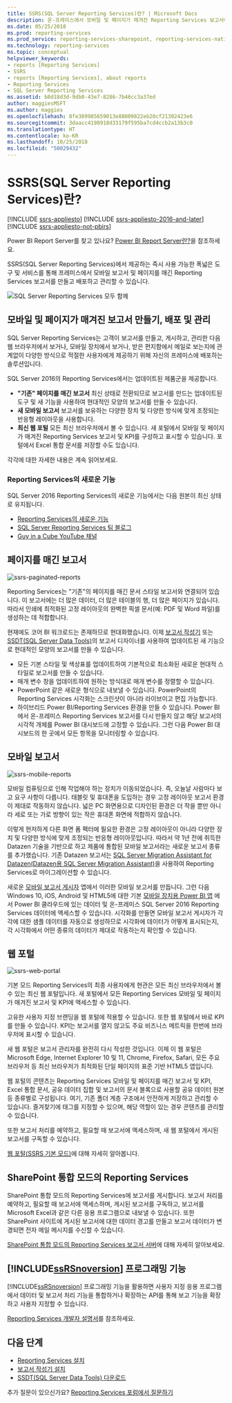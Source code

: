 ```yaml
---
title: SSRS(SQL Server Reporting Services)란? | Microsoft Docs
description: 온-프레미스에서 모바일 및 페이지가 매겨진 Reporting Services 보고서에 대한 도구 및 서비스에 대해 알아봅니다.
ms.date: 05/25/2018
ms.prod: reporting-services
ms.prod_service: reporting-services-sharepoint, reporting-services-native
ms.technology: reporting-services
ms.topic: conceptual
helpviewer_keywords:
- reports [Reporting Services]
- SSRS
- reports [Reporting Services], about reports
- Reporting Services
- SQL Server Reporting Services
ms.assetid: b8d18d3d-9db0-43e7-8286-7b46cc3a37ed
author: maggiesMSFT
ms.author: maggies
ms.openlocfilehash: 8fe389985659013e88009822eb20cf21302423e6
ms.sourcegitcommit: 3daacc4198918d33179f595ba7cd4ccb2a13b3c0
ms.translationtype: HT
ms.contentlocale: ko-KR
ms.lasthandoff: 10/25/2018
ms.locfileid: "50029432"
---
```

# <a name="what-is-sql-server-reporting-services-ssrs"></a>SSRS(SQL Server Reporting Services)란?

[!INCLUDE [ssrs-appliesto](../includes/ssrs-appliesto.md)] [!INCLUDE [ssrs-appliesto-2016-and-later](../includes/ssrs-appliesto-2016-and-later.md)] [!INCLUDE [ssrs-appliesto-not-pbirs](../includes/ssrs-appliesto-not-pbirs.md)]

Power BI Report Server를 찾고 있나요? [Power BI Report Server란?](https://docs.microsoft.com/power-bi/report-server/get-started)을 참조하세요.

SSRS(SQL Server Reporting Services)에서 제공하는 즉시 사용 가능한 폭넓은 도구 및 서비스를 통해 프레미스에서 모바일 보고서 및 페이지를 매긴 Reporting Services 보고서를 만들고 배포하고 관리할 수 있습니다.

![SQL Server Reporting Services 모두 함께](../reporting-services/media/ss-reporting-services-all-together.png "SQL Server Reporting Services 모두 함께")

## <a name="create-deploy-and-manage-mobile-and-paginated-reports"></a>모바일 및 페이지가 매겨진 보고서 만들기, 배포 및 관리

SQL Server Reporting Services는 고객이 보고서를 만들고, 게시하고, 관리한 다음 웹 브라우저에서 보거나, 모바일 장치에서 보거나, 받은 편지함에서 메일로 보는지에 관계없이 다양한 방식으로 적절한 사용자에게 제공하기 위해 자신의 프레미스에 배포하는 솔루션입니다.

SQL Server 2016의 Reporting Services에서는 업데이트된 제품군을 제공합니다.

* **"기존" 페이지를 매긴 보고서** 최신 상태로 전환되므로 보고서를 만드는 업데이트된 도구 및 새 기능을 사용하여 현대적인 모양의 보고서를 만들 수 있습니다.
* **새 모바일 보고서** 보고서를 보유하는 다양한 장치 및 다양한 방식에 맞게 조정되는 반응형 레이아웃을 사용합니다.
* **최신 웹 포털** 모든 최신 브라우저에서 볼 수 있습니다. 새 포털에서 모바일 및 페이지가 매겨진 Reporting Services 보고서 및 KPI를 구성하고 표시할 수 있습니다. 포털에서 Excel 통합 문서를 저장할 수도 있습니다.

각각에 대한 자세한 내용은 계속 읽어보세요.

### <a name="whats-new-in-reporting-services"></a>Reporting Services의 새로운 기능

SQL Server 2016 Reporting Services의 새로운 기능에서는 다음 원본이 최신 상태로 유지됩니다.

* [Reporting Services의 새로운 기능](../reporting-services/what-s-new-in-sql-server-reporting-services-ssrs.md)
* [SQL Server Reporting Services 팀 블로그](https://blogs.msdn.microsoft.com/sqlrsteamblog/)
* [Guy in a Cube YouTube 채널](https://www.youtube.com/channel/UCFp1vaKzpfvoGai0vE5VJ0w)

## <a name="paginated-reports"></a>페이지를 매긴 보고서

![ssrs-paginated-reports](../reporting-services/media/ssrs-paginated-reports.png)

Reporting Services는 "기존"의 페이지를 매긴 문서 스타일 보고서와 연결되어 있습니다. 이 보고서에는 더 많은 데이터, 더 많은 테이블의 행, 더 많은 페이지가 있습니다. 따라서 인쇄에 최적화된 고정 레이아웃의 완벽한 픽셀 문서(예: PDF 및 Word 파일)를 생성하는 데 적합합니다.

현재에도 코어 BI 워크로드는 존재하므로 현대화했습니다. 이제 [보고서 작성기](../reporting-services/report-builder/report-builder-in-sql-server-2016.md) 또는 [SSDT(SQL Server Data Tools)](../reporting-services/tools/reporting-services-in-sql-server-data-tools-ssdt.md)의 보고서 디자이너를 사용하여 업데이트된 새 기능으로 현대적인 모양의 보고서를 만들 수 있습니다.

* 모든 기본 스타일 및 색상표를 업데이트하여 기본적으로 최소화된 새로운 현대적 스타일로 보고서를 만들 수 있습니다.
* 매개 변수 창을 업데이트하여 원하는 방식대로 매개 변수를 정렬할 수 있습니다.
* PowerPoint 같은 새로운 형식으로 내보낼 수 있습니다. PowerPoint의 Reporting Services 시각화는 스크린샷이 아니라 라이브이고 편집 가능합니다.
* 하이브리드 Power BI/Reporting Services 환경을 만들 수 있습니다. Power BI에서 온-프레미스 Reporting Services 보고서를 다시 만들지 않고 해당 보고서의 시각적 개체를 Power BI 대시보드에 고정할 수 있습니다. 그런 다음 Power BI 대시보드의 한 곳에서 모든 항목을 모니터링할 수 있습니다.

## <a name="mobile-reports"></a>모바일 보고서

![ssrs-mobile-reports](../reporting-services/media/ssrs-mobile-reports.png)

모바일 컴퓨팅으로 인해 작업해야 하는 장치가 이동되었습니다. 즉, 오늘날 사람마다 보고 요구 사항이 다릅니다. 태블릿 및 휴대폰을 도입하는 경우 고정 레이아웃 보고서 환경이 제대로 작동하지 않습니다. 넓은 PC 화면용으로 디자인된 환경은 더 작을 뿐만 아니라 세로 또는 가로 방향이 있는 작은 휴대폰 화면에 적합하지 않습니다.

이렇게 현저하게 다른 화면 폼 팩터에 필요한 환경은 고정 레이아웃이 아니라 다양한 장치 및 다양한 방식에 맞게 조정되는 반응형 레이아웃입니다. 따라서 약 1년 전에 취득한 Datazen 기술을 기반으로 하고 제품에 통합된 모바일 보고서라는 새로운 보고서 종류를 추가했습니다. 기존 Datazen 보고서는 [SQL Server Migration Assistant for Datazen(Datazen용 SQL Server Migration Assistant)](https://www.microsoft.com/download/details.aspx?id=53128)을 사용하여 Reporting Services로 마이그레이션할 수 있습니다. 

새로운 [모바일 보고서 게시자](../reporting-services/mobile-reports/create-mobile-reports-with-sql-server-mobile-report-publisher.md) 앱에서 이러한 모바일 보고서를 만듭니다. 그런 다음 Windows 10, iOS, Android 및 HTML5에 대한 기본 [모바일 장치용 Power BI 앱](https://powerbi.microsoft.com/documentation/powerbi-power-bi-apps-for-mobile-devices/) 에서 Power BI 클라우드에 있는 데이터 및 온-프레미스 SQL Server 2016 Reporting Services 데이터에 액세스할 수 있습니다. 시각화를 만들면 모바일 보고서 게시자가 각각에 대한 샘플 데이터를 자동으로 생성하므로 시각화에 데이터가 어떻게 표시되는지, 각 시각화에서 어떤 종류의 데이터가 제대로 작동하는지 확인할 수 있습니다.

## <a name="web-portal"></a>웹 포털

![ssrs-web-portal](../reporting-services/media/ssrs-web-portal.png)

기본 모드 Reporting Services의 최종 사용자에게 현관은 모든 최신 브라우저에서 볼 수 있는 최신 웹 포털입니다. 새 포털에서 모든 Reporting Services 모바일 및 페이지가 매겨진 보고서 및 KPI에 액세스할 수 있습니다.

고유한 사용자 지정 브랜딩을 웹 포털에 적용할 수 있습니다. 또한 웹 포털에서 바로 KPI를 만들 수 있습니다. KPI는 보고서를 열지 않고도 주요 비즈니스 메트릭을 한번에 브라우저에 표시할 수 있습니다. 

새 웹 포털은 보고서 관리자를 완전히 다시 작성한 것입니다. 이제 이 웹 포털은 Microsoft Edge, Internet Explorer 10 및 11, Chrome, Firefox, Safari, 모든 주요 브라우저 등 최신 브라우저가 최적화된 단일 페이지의 표준 기반 HTML5 앱입니다.

웹 포털의 콘텐츠는 Reporting Services 모바일 및 페이지를 매긴 보고서 및 KPI, Excel 통합 문서, 공유 데이터 집합 및 보고서의 문서 블록으로 사용할 공유 데이터 원본 등 종류별로 구성됩니다. 여기, 기존 폴더 계층 구조에서 안전하게 저장하고 관리할 수 있습니다. 즐겨찾기에 태그를 지정할 수 있으며, 해당 역할이 있는 경우 콘텐츠를 관리할 수 있습니다.

또한 보고서 처리를 예약하고, 필요할 때 보고서에 액세스하며, 새 웹 포털에서 게시된 보고서를 구독할 수 있습니다.

[웹 포털(SSRS 기본 모드)](../reporting-services/web-portal-ssrs-native-mode.md)에 대해 자세히 알아봅니다.

## <a name="reporting-services-in-sharepoint-integrated-mode"></a>SharePoint 통합 모드의 Reporting Services

SharePoint 통합 모드의 Reporting Services에 보고서를 게시합니다. 보고서 처리를 예약하고, 필요할 때 보고서에 액세스하며, 게시된 보고서를 구독하고, 보고서를 Microsoft Excel과 같은 다른 응용 프로그램으로 내보낼 수 있습니다. 또한 SharePoint 사이트에 게시된 보고서에 대한 데이터 경고를 만들고 보고서 데이터가 변경되면 전자 메일 메시지를 수신할 수 있습니다.  

[SharePoint 통합 모드의 Reporting Services 보고서 서버](../reporting-services/report-server-sharepoint/reporting-services-report-server-sharepoint-mode.md)에 대해 자세히 알아보세요.

## <a name="includessrsnoversionincludesssrsnoversion-mdmd-programming-features"></a>[!INCLUDE[ssRSnoversion](../includes/ssrsnoversion-md.md)] 프로그래밍 기능

[!INCLUDE[ssRSnoversion](../includes/ssrsnoversion-md.md)] 프로그래밍 기능을 활용하면 사용자 지정 응용 프로그램에서 데이터 및 보고서 처리 기능을 통합하거나 확장하는 API를 통해 보고 기능을 확장하고 사용자 지정할 수 있습니다.

[Reporting Services 개발자 설명서](../reporting-services/reporting-services-developer-documentation.md)를 참조하세요. 

## <a name="next-steps"></a>다음 단계

* [Reporting Services 설치](../reporting-services/install-windows/install-reporting-services.md)  
* [보고서 작성기 설치](../reporting-services/install-windows/install-report-builder.md)   
* [SSDT(SQL Server Data Tools) 다운로드](https://go.microsoft.com/fwlink/?LinkID=616714)  

추가 질문이 있으신가요? [Reporting Services 포럼에서 질문하기](https://go.microsoft.com/fwlink/?LinkId=620231)

